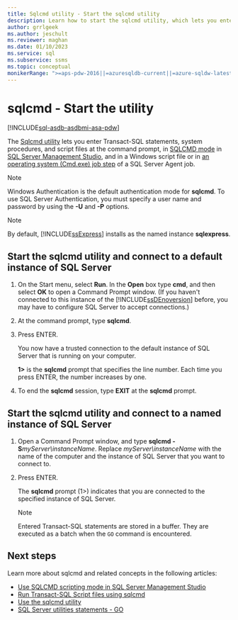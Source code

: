 ```yaml
---
title: Sqlcmd utility - Start the sqlcmd utility
description: Learn how to start the sqlcmd utility, which lets you enter Transact-SQL statements, system procedures, and script files, in SQLCMD mode or in scripts and jobs.
author: grrlgeek
ms.author: jeschult
ms.reviewer: maghan
ms.date: 01/10/2023
ms.service: sql
ms.subservice: ssms
ms.topic: conceptual
monikerRange: ">=aps-pdw-2016||=azuresqldb-current||=azure-sqldw-latest||>=sql-server-2016||>=sql-server-linux-2017||=azuresqldb-mi-current"
---
```


# sqlcmd - Start the utility

[!INCLUDE[sql-asdb-asdbmi-asa-pdw](../../includes/applies-to-version/sql-asdb-asdbmi-asa-pdw.md)]

The [Sqlcmd utility](sqlcmd-utility.md) lets you enter Transact\-SQL statements, system procedures, and script files at the command prompt, in [SQLCMD mode](edit-sqlcmd-scripts-query-editor.md) in [SQL Server Management Studio](../../ssms/menu-help/about-sql-server-management-studio.md), and in a Windows script file or in [an operating system (Cmd.exe) job step](../../ssms/agent/create-a-cmdexec-job-step.md) of a SQL Server Agent job.

> [!NOTE]  
> Windows Authentication is the default authentication mode for **sqlcmd**. To use SQL Server Authentication, you must specify a user name and password by using the **-U** and **-P** options.

> [!NOTE]  
> By default, [!INCLUDE[ssExpress](../../includes/ssexpress-md.md)] installs as the named instance **sqlexpress**.

## Start the sqlcmd utility and connect to a default instance of SQL Server

1. On the Start menu, select **Run**. In the **Open** box type **cmd**, and then select **OK** to open a Command Prompt window. (If you haven't connected to this instance of the [!INCLUDE[ssDEnoversion](../../includes/ssdenoversion-md.md)] before, you may have to configure SQL Server to accept connections.)

1. At the command prompt, type **sqlcmd**.

1. Press ENTER.

     You now have a trusted connection to the default instance of SQL Server that is running on your computer.

     **1>** is the **sqlcmd** prompt that specifies the line number. Each time you press ENTER, the number increases by one.

1. To end the **sqlcmd** session, type **EXIT** at the **sqlcmd** prompt.

## Start the sqlcmd utility and connect to a named instance of SQL Server

1. Open a Command Prompt window, and type **sqlcmd -S**_myServer\instanceName_. Replace *myServer\instanceName* with the name of the computer and the instance of SQL Server that you want to connect to.

1. Press ENTER.

     The **sqlcmd** prompt (1>) indicates that you are connected to the specified instance of SQL Server.

    > [!NOTE]  
    >  Entered Transact\-SQL statements are stored in a buffer. They are executed as a batch when the `GO` command is encountered.

## Next steps

Learn more about sqlcmd and related concepts in the following articles:

- [Use SQLCMD scripting mode in SQL Server Management Studio](edit-sqlcmd-scripts-query-editor.md)
- [Run Transact-SQL Script files using sqlcmd](sqlcmd-run-transact-sql-script-files.md)
- [Use the sqlcmd utility](sqlcmd-use-utility.md)
- [SQL Server utilities statements - GO](../../t-sql/language-elements/sql-server-utilities-statements-go.md)
